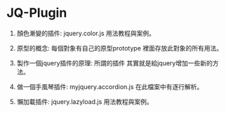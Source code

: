 # JQ-Plugin
  
  1. 顏色漸變的插件: jquery.color.js 用法教程與案例。
  
  2. 原型的概念: 每個對象有自己的原型prototype 裡面存放此對象的所有用法。
  
  3. 製作一個jquery插件的原理: 所謂的插件 其實就是給jquery增加一些新的方法。
  
  4. 做一個手風琴插件: myjquery.accordion.js 在此檔案中有逐行解析。
  
  5. 懶加載插件: jquery.lazyload.js 用法教程與案例。
